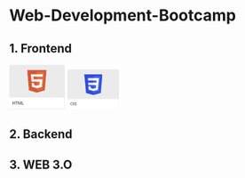 # Web-Development-Bootcamp

## 1. Frontend

[<img src="https://github.com/NishitaErvantikar9/Web-Development-Bootcamp/blob/main/Images/Html.png" height="80px" width="100px">](https://github.com/NishitaErvantikar9/Frontend-Projects)[<img src="https://github.com/NishitaErvantikar9/Web-Development-Bootcamp/blob/main/Images/Techstack-imgs/2.png" height="80px" width="100px">](https://github.com/NishitaErvantikar9/Frontend-Projects)

## 2. Backend

## 3. WEB 3.O
